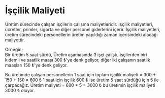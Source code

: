 
# İşçilik Maliyeti

Üretim sürecinde çalışan işçilerin çalışma maliyetleridir. İşçilik maliyetleri, ücretler, primler, sigorta ve diğer personel giderlerini içerir.
İşçilik maliyetleri, üretim sürecindeki personellerin üretim yapıldığı zaman içerisindeki alacağı maliyettir. 

Örneğin;     
Bir üretim 5 saat sürdü, 
Üretim aşamasında 3 işçi çalıştı,
işçilerden biri kıdemli ve saatlik maaşı 300 ₺'ye denk geliyor,
diğer iki çalışanın saatlik maaşları 150 ₺'ye denk geliyor. 

Bu üretimde çalışan personellerin 1 saat için toplam işçilik maliyeti = 300 + 150 + 150 = 600 ₺ 
1 saat için işçilik 600 ₺ ise üretim 5 saat sürdüğü için 5 ile çarpacağız.
Üretim maliyeti = 600 * 5 = 3000 ₺ bu üretimin işçilik maliyeti 3000 ₺ oluyor.
